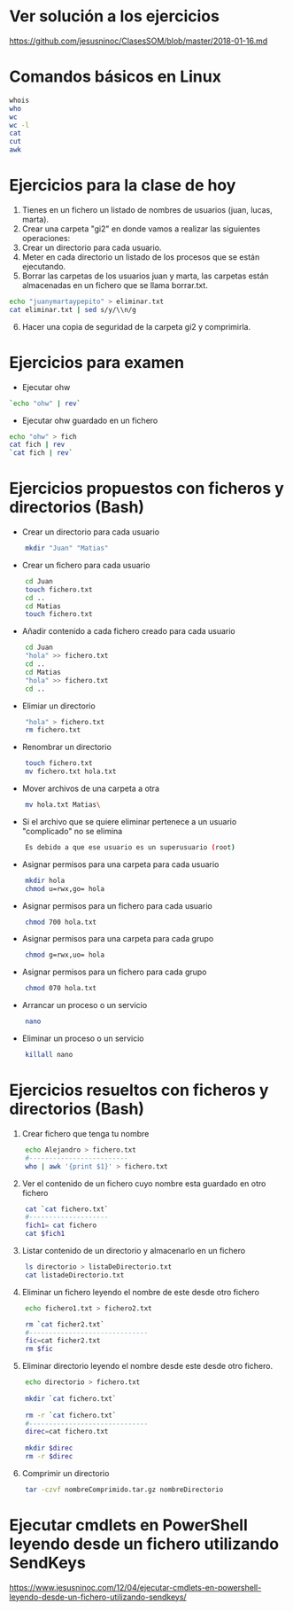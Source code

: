# Ver solución a los ejercicios
https://github.com/jesusninoc/ClasesSOM/blob/master/2018-01-16.md

# Comandos básicos en Linux
```Bash
whois
who
wc
wc -l
cat
cut
awk
```

# Ejercicios para la clase de hoy
1. Tienes en un fichero un listado de nombres de usuarios (juan, lucas, marta).
2. Crear una carpeta "gi2" en donde vamos a realizar las siguientes operaciones:
3. Crear un directorio para cada usuario.
4. Meter en cada directorio un listado de los procesos que se están ejecutando.
5. Borrar las carpetas de los usuarios juan y marta, las carpetas están almacenadas en un fichero que se llama borrar.txt.
```Bash
echo "juanymartaypepito" > eliminar.txt
cat eliminar.txt | sed s/y/\\n/g
```
6. Hacer una copia de seguridad de la carpeta gi2 y comprimirla.

# Ejercicios para examen

- Ejecutar ohw
```bash
`echo "ohw" | rev`
```
- Ejecutar ohw guardado en un fichero
```bash
echo "ohw" > fich
cat fich | rev
`cat fich | rev`
````

# Ejercicios propuestos con ficheros y directorios (Bash)

- Crear un directorio para cada usuario
```Bash	
	mkdir "Juan" "Matias"
```
- Crear un fichero para cada usuario
```Bash	
	cd Juan
	touch fichero.txt
	cd ..
	cd Matias
	touch fichero.txt
```
- Añadir contenido a cada fichero creado para cada usuario
```Bash	
	cd Juan
	"hola" >> fichero.txt
	cd ..
	cd Matias
	"hola" >> fichero.txt
	cd ..
```
- Elimiar un directorio
```Bash	
	"hola" > fichero.txt
	rm fichero.txt
```
- Renombrar un directorio
```Bash	
	touch fichero.txt
	mv fichero.txt hola.txt
```
- Mover archivos de una carpeta a otra
```Bash	
	mv hola.txt Matias\
```
- Si el archivo que se quiere eliminar pertenece a un usuario "complicado" no se elimina
```Bash	
	Es debido a que ese usuario es un superusuario (root)
```
- Asignar permisos para una carpeta para cada usuario
```Bash	
	mkdir hola
	chmod u=rwx,go= hola
```
- Asignar permisos para un fichero para cada usuario
```Bash	
	chmod 700 hola.txt
```
- Asignar permisos para una carpeta para cada grupo
```Bash
	chmod g=rwx,uo= hola
```
- Asignar permisos para un fichero para cada grupo
```Bash	
	chmod 070 hola.txt
```
- Arrancar un proceso o un servicio
```Bash	
	nano
```
- Eliminar un proceso o un servicio
```Bash
	killall nano
```
# Ejercicios resueltos con ficheros y directorios (Bash)

1. Crear fichero que tenga tu nombre
```Bash	
 	echo Alejandro > fichero.txt
	#-------------------------
	who | awk '{print $1}' > fichero.txt
```
2. Ver el contenido de un fichero cuyo nombre esta guardado en otro fichero
```Bash
	cat `cat fichero.txt`
	#--------------------
	fich1= cat fichero
	cat $fich1
```
3. Listar contenido de un directorio y almacenarlo en un fichero
```Bash	
	ls directorio > listaDeDirectorio.txt
	cat listadeDirectorio.txt
```
4. Eliminar un fichero leyendo el nombre de este desde otro fichero
```Bash
	echo fichero1.txt > fichero2.txt

	rm `cat ficher2.txt`
	#------------------------------
	fic=cat ficher2.txt
	rm $fic
```
5. Eliminar directorio leyendo el nombre desde este desde otro fichero.	
```Bash
	echo directorio > fichero.txt
	
	mkdir `cat fichero.txt`
	
	rm -r `cat fichero.txt`
	#------------------------------
	direc=cat fichero.txt
	
	mkdir $direc
	rm -r $direc
```
6. Comprimir un directorio
```Bash
	tar -czvf nombreComprimido.tar.gz nombreDirectorio
```


# Ejecutar cmdlets en PowerShell leyendo desde un fichero utilizando SendKeys
https://www.jesusninoc.com/12/04/ejecutar-cmdlets-en-powershell-leyendo-desde-un-fichero-utilizando-sendkeys/

